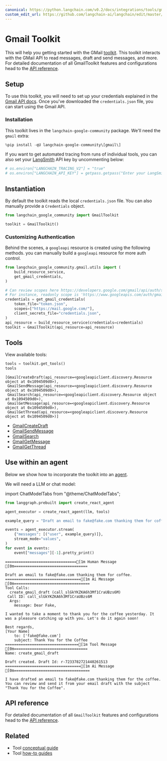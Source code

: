 ```yaml
---
canonical: https://python.langchain.com/v0.2/docs/integrations/tools/gmail/
custom_edit_url: https://github.com/langchain-ai/langchain/edit/master/docs/docs/integrations/tools/gmail.ipynb
---
```


# Gmail Toolkit

This will help you getting started with the GMail [toolkit](/docs/concepts/#toolkits). This toolkit interacts with the GMail API to read messages, draft and send messages, and more. For detailed documentation of all GmailToolkit features and configurations head to the [API reference](https://api.python.langchain.com/en/latest/gmail/langchain_google_community.gmail.toolkit.GmailToolkit.html).

## Setup

To use this toolkit, you will need to set up your credentials explained in the [Gmail API docs](https://developers.google.com/gmail/api/quickstart/python#authorize_credentials_for_a_desktop_application). Once you've downloaded the `credentials.json` file, you can start using the Gmail API.

### Installation

This toolkit lives in the `langchain-google-community` package. We'll need the `gmail` extra:


```python
%pip install -qU langchain-google-community\[gmail\]
```

If you want to get automated tracing from runs of individual tools, you can also set your [LangSmith](https://docs.smith.langchain.com/) API key by uncommenting below:


```python
# os.environ["LANGCHAIN_TRACING_V2"] = "true"
# os.environ["LANGCHAIN_API_KEY"] = getpass.getpass("Enter your LangSmith API key: ")
```

## Instantiation

By default the toolkit reads the local `credentials.json` file. You can also manually provide a `Credentials` object.


```python
from langchain_google_community import GmailToolkit

toolkit = GmailToolkit()
```

### Customizing Authentication

Behind the scenes, a `googleapi` resource is created using the following methods. 
you can manually build a `googleapi` resource for more auth control. 


```python
from langchain_google_community.gmail.utils import (
    build_resource_service,
    get_gmail_credentials,
)

# Can review scopes here https://developers.google.com/gmail/api/auth/scopes
# For instance, readonly scope is 'https://www.googleapis.com/auth/gmail.readonly'
credentials = get_gmail_credentials(
    token_file="token.json",
    scopes=["https://mail.google.com/"],
    client_secrets_file="credentials.json",
)
api_resource = build_resource_service(credentials=credentials)
toolkit = GmailToolkit(api_resource=api_resource)
```

## Tools

View available tools:


```python
tools = toolkit.get_tools()
tools
```



```output
[GmailCreateDraft(api_resource=<googleapiclient.discovery.Resource object at 0x1094509d0>),
 GmailSendMessage(api_resource=<googleapiclient.discovery.Resource object at 0x1094509d0>),
 GmailSearch(api_resource=<googleapiclient.discovery.Resource object at 0x1094509d0>),
 GmailGetMessage(api_resource=<googleapiclient.discovery.Resource object at 0x1094509d0>),
 GmailGetThread(api_resource=<googleapiclient.discovery.Resource object at 0x1094509d0>)]
```


- [GmailCreateDraft](https://api.python.langchain.com/en/latest/gmail/langchain_google_community.gmail.create_draft.GmailCreateDraft.html)
- [GmailSendMessage](https://api.python.langchain.com/en/latest/gmail/langchain_google_community.gmail.send_message.GmailSendMessage.html)
- [GmailSearch](https://api.python.langchain.com/en/latest/gmail/langchain_google_community.gmail.search.GmailSearch.html)
- [GmailGetMessage](https://api.python.langchain.com/en/latest/gmail/langchain_google_community.gmail.get_message.GmailGetMessage.html)
- [GmailGetThread](https://api.python.langchain.com/en/latest/gmail/langchain_google_community.gmail.get_thread.GmailGetThread.html)

## Use within an agent

Below we show how to incorporate the toolkit into an [agent](/docs/tutorials/agents).

We will need a LLM or chat model:

import ChatModelTabs from "@theme/ChatModelTabs";

<ChatModelTabs customVarName="llm" />


```python
from langgraph.prebuilt import create_react_agent

agent_executor = create_react_agent(llm, tools)
```


```python
example_query = "Draft an email to fake@fake.com thanking them for coffee."

events = agent_executor.stream(
    {"messages": [("user", example_query)]},
    stream_mode="values",
)
for event in events:
    event["messages"][-1].pretty_print()
```
```output
================================[1m Human Message [0m=================================

Draft an email to fake@fake.com thanking them for coffee.
==================================[1m Ai Message [0m==================================
Tool Calls:
  create_gmail_draft (call_slGkYKZKA6h3Mf1CraUBzs6M)
 Call ID: call_slGkYKZKA6h3Mf1CraUBzs6M
  Args:
    message: Dear Fake,

I wanted to take a moment to thank you for the coffee yesterday. It was a pleasure catching up with you. Let's do it again soon!

Best regards,
[Your Name]
    to: ['fake@fake.com']
    subject: Thank You for the Coffee
=================================[1m Tool Message [0m=================================
Name: create_gmail_draft

Draft created. Draft Id: r-7233782721440261513
==================================[1m Ai Message [0m==================================

I have drafted an email to fake@fake.com thanking them for the coffee. You can review and send it from your email draft with the subject "Thank You for the Coffee".
```
## API reference

For detailed documentation of all `GmailToolkit` features and configurations head to the [API reference](https://api.python.langchain.com/en/latest/agent_toolkits/langchain_community.agent_toolkits.gmail.toolkit.GmailToolkit.html).


## Related

- Tool [conceptual guide](/docs/concepts/#tools)
- Tool [how-to guides](/docs/how_to/#tools)